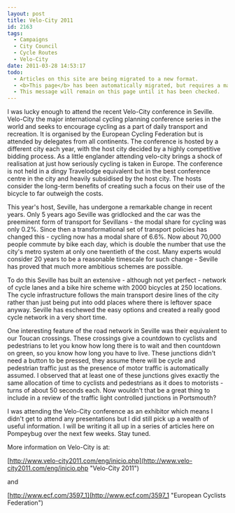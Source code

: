 ```yaml
---
layout: post
title: Velo-City 2011
id: 2163
tags:
  - Campaigns
  - City Council
  - Cycle Routes
  - Velo-City
date: 2011-03-28 14:53:17
todo:
  - Articles on this site are being migrated to a new format.
  - <b>This page</b> has been automatically migrated, but requires a manual check-&amp;-tune to ensure the format and links all work as expected.
  - This message will remain on this page until it has been checked.
---
```


<div class="alignleft">
<figure id="attachment_2164" width="226" caption="Commuting in Seville"][![Commuting in Seville](http://www.pompeybug.co.uk/wp-content/uploads/2011/03/DSC02271-e1301319997440-226x300.jpg "Commuting in Seville")](http://www.pompeybug.co.uk/wp-content/uploads/2011/03/DSC02271-e1301319997440.jpg)</figure>

<figure id="attachment_2165" width="225" caption="Novel Toucan in Seville"][![Novel Toucan in Seville](http://www.pompeybug.co.uk/wp-content/uploads/2011/03/DSC02130a-225x300.jpg "Novel Toucan in Seville")](http://www.pompeybug.co.uk/wp-content/uploads/2011/03/DSC02130a.jpg)</figure>
</div>
I was lucky enough to attend the recent Velo-City conference in Seville.  Velo-City the major international cycling planning conference series in the world and seeks to encourage cycling as a part of daily transport and recreation.  It is organised by the European Cycling Federation but is attended by delegates from all continents. The conference is hosted by a different city each year, with the host city decided by a highly competitive bidding process.  As a little englander attending velo-city brings a shock of realisation at just how seriously cycling is taken in Europe.  The conference is not held in a dingy Travelodge equivalent but in the best conference centre in the city and heavily subsidised by the host city.  The hosts consider the long-term benefits of creating such a focus on their use of the bicycle to far outweigh the costs.

This year's host, Seville, has undergone a remarkable change in recent years.  Only 5 years ago Seville was gridlocked and the car was the preeminent form of transport for Sevillans - the modal share for cycling was only 0.2%.  Since then a transformational set of transport policies has changed this - cycling now has a modal share of 6.6%.  Now about 70,000 people commute by bike each day, which is double the number that use the city's metro system at only one twentieth of the cost. Many experts would consider 20 years to be a reasonable timescale for such change - Seville has proved that much more ambitious schemes  are possible.

To do this Seville has built an extensive - although not yet perfect - network of cycle lanes and a bike hire scheme with 2000 bicycles at 250 locations.  The cycle infrastructure follows the main transport desire lines of the city rather than just being put into odd places where there is leftover space anyway.  Seville has eschewed the easy options and created a really good cycle network in a very short time.

One interesting feature of the road network in Seville was their equivalent to our Toucan crossings.  These crossings give a countdown to cyclists and pedestrians to let you know how long there is to wait and then countdown on green, so you know how long you have to live.  These junctions didn't need a button to be pressed, they assume there will be cycle and pedestrian traffic just as the presence of motor traffic is automatically assumed.  I observed that at least one of these junctions gives exactly the same allocation of time to cyclists and pedestrians as it does to motorists - turns of about 50 seconds each.  Now wouldn't that be a great thing to include in a review of the traffic light controlled junctions in Portsmouth?

I was attending the Velo-City conference as an exhibitor which means I didn't get to attend any presentations but I did still pick up a wealth of useful information.  I will be writing it all up in a series of articles here on Pompeybug over the next few weeks.  Stay tuned.

More information on Velo-City is at:

[http://www.velo-city2011.com/eng/inicio.php](http://www.velo-city2011.com/eng/inicio.php "Velo-City 2011")

and

[http://www.ecf.com/3597_1](http://www.ecf.com/3597_1 "European Cyclists Federation")